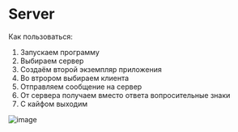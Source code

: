 # Server

Как пользоваться:
1) Запускаем программу
2) Выбираем сервер
3) Создаём второй экземпляр приложения
4) Во втрором выбираем клиента
5) Отправляем сообщение на сервер
6) От сервера получаем вместо ответа вопросительные знаки
7) С кайфом выходим

![image](https://github.com/VadimVoroncov/Client-Server/assets/101739722/91f36938-4fb6-49ca-8e8a-da7981d5595a)
